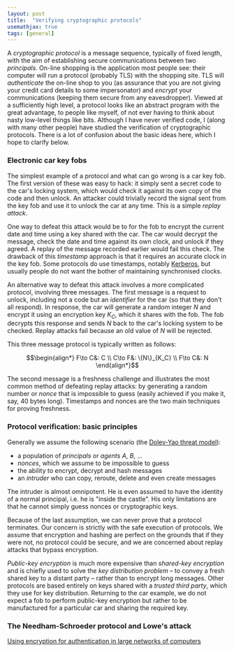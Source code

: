 ```yaml
---
layout: post
title:  "Verifying cryptographic protocols"
usemathjax: true
tags: [general]
---
```


A *cryptographic protocol* is a message sequence, typically of fixed length, with the aim of establishing secure communications between two *principals*.
On-line shopping is the application most people see:
their computer will run a protocol (probably TLS) with the shopping site.
TLS will *authenticate* the on-line shop to you (as assurance that you are not giving your credit card details to some impersonator)
and *encrypt* your communications (keeping them secure from any eavesdropper).
Viewed at a sufficiently high level, a protocol looks like an abstract program
with the great advantage, to people like myself, of not ever having to think about
nasty low-level things like bits.
Although I have never verified code, I (along with many other people) have studied the verification of cryptographic protocols.
There is a lot of confusion about the basic ideas here, which I hope to clarify below.

### Electronic car key fobs

The simplest example of a protocol and what can go wrong is a car key fob.
The first version of these was easy to hack: it simply sent a secret code to the car's locking system, which would check it against its own copy of the code and then unlock.
An attacker could trivially record the signal sent from the key fob
and use it to unlock the car at any time. This is a simple *replay attack*.

One way to defeat this attack would be to for the fob to encrypt the current date and time
using a key shared with the car. The car would decrypt the message,
check the date and time against its own clock, and unlock if they agreed.
A replay of the message recorded earlier would fail this check.
The drawback of this *timestamp* approach is that it requires an accurate clock in the key fob.
Some protocols do use timestamps, notably [Kerberos](https://web.mit.edu/kerberos/), but usually people do not want the bother of maintaining synchronised clocks.

An alternative way to defeat this attack involves a more complicated protocol, involving three messages.
The first message is a request to unlock, including not a code but an 
*identifier* for the car (so that they don't all respond).
In response, the car will generate a random integer $N$ and encrypt it using an 
encryption key $K_C$, which it shares with the fob.
The fob decrypts this response and sends $N$ back to the car's locking system to be checked.
Replay attacks fail because an old value of $N$ will be rejected.

This three message protocol is typically written as follows:

$$\begin{align*} 
F\to C&: C \\
C\to F&: \{N\}_{K_C} \\
F\to C&: N
\end{align*}$$

The second message is a freshness challenge and illustrates the most common method of defeating
replay attacks: by generating a random number or *nonce* that is impossible to guess
(easily achieved if you make it, say, 40 bytes long).
Timestamps and nonces are the two main techniques for proving freshness.

### Protocol verification: basic principles

Generally we assume the following scenario (the [Dolev-Yao threat model](https://doi.org/10.1109/TIT.1983.1056650)):

* a population of *principals* or *agents* $A$, $B$, $\ldots$
* *nonces*, which we assume to be impossible to guess
* the ability to encrypt, decrypt and hash messages
* an *intruder* who can copy, reroute, delete and even create messages

The intruder is almost omnipotent. 
He is even assumed to have the identity of a normal principal, i.e. he is "inside the castle".
His only limitations are that he cannot simply guess
nonces or cryptographic keys.

Because of the last assumption, we can never prove that a protocol terminates.
Our concern is strictly with the safe execution of protocols.
We assume that encryption and hashing are perfect on the grounds that
if they were not, no protocol could be secure, and we are concerned about
replay attacks that bypass encryption.

*Public-key encryption* is much more expensive than *shared-key encryption* 
and is chiefly used to solve the *key distribution problem* – to convey
a fresh shared key to a distant party – rather than to encrypt long messages.
Other protocols are based entirely on keys shared with a *trusted third party*,
which they use for key distribution.
Returning to the car example, we do not expect a fob
to perform public-key encryption but rather to be manufactured for a particular car
and sharing the required key.



### The Needham-Schroeder protocol and Lowe's attack

[Using encryption for authentication in large networks of computers](https://doi.org/10.1145/359657.359659)
